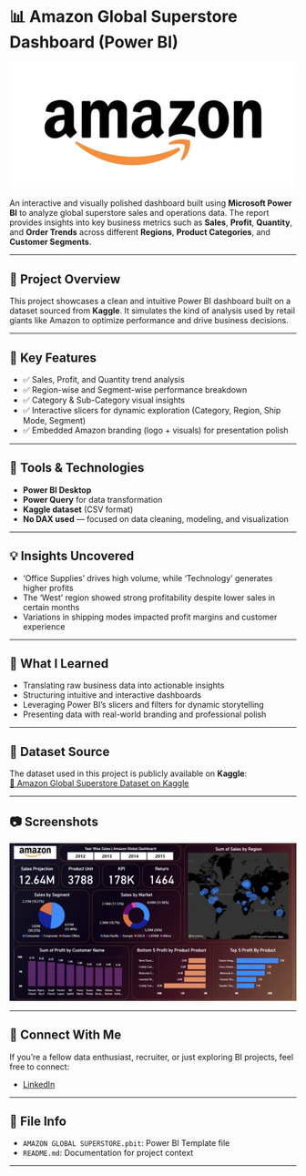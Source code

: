 # 📊 Amazon Global Superstore Dashboard (Power BI)
![image alt](https://github.com/Ayan-baksi/AMAZON-SUPERSTORE-DASHBOARD/blob/main/Amazon%20Logo.jpg?raw=true)

An interactive and visually polished dashboard built using **Microsoft Power BI** to analyze global superstore sales and operations data. The report provides insights into key business metrics such as **Sales**, **Profit**, **Quantity**, and **Order Trends** across different **Regions**, **Product Categories**, and **Customer Segments**.

---

## 📁 Project Overview

This project showcases a clean and intuitive Power BI dashboard built on a dataset sourced from **Kaggle**. It simulates the kind of analysis used by retail giants like Amazon to optimize performance and drive business decisions.

---

## 📌 Key Features

- ✅ Sales, Profit, and Quantity trend analysis  
- ✅ Region-wise and Segment-wise performance breakdown  
- ✅ Category & Sub-Category visual insights  
- ✅ Interactive slicers for dynamic exploration (Category, Region, Ship Mode, Segment)  
- ✅ Embedded Amazon branding (logo + visuals) for presentation polish  

---

## 🧰 Tools & Technologies

- **Power BI Desktop**  
- **Power Query** for data transformation  
- **Kaggle dataset** (CSV format)  
- **No DAX used** — focused on data cleaning, modeling, and visualization  

---

## 💡 Insights Uncovered

- ‘Office Supplies’ drives high volume, while ‘Technology’ generates higher profits  
- The ‘West’ region showed strong profitability despite lower sales in certain months  
- Variations in shipping modes impacted profit margins and customer experience  

---

## 🧠 What I Learned

- Translating raw business data into actionable insights  
- Structuring intuitive and interactive dashboards  
- Leveraging Power BI’s slicers and filters for dynamic storytelling  
- Presenting data with real-world branding and professional polish  

---

## 🔗 Dataset Source

The dataset used in this project is publicly available on **Kaggle**:  
[📎 Amazon Global Superstore Dataset on Kaggle](https://www.kaggle.com/datasets)

---

## 📷 Screenshots

 
![image alt](https://github.com/Ayan-baksi/AMAZON-SUPERSTORE-DASHBOARD/blob/main/AMAZON_SUPERSTORE_DASHBOARD.png?raw=true)

---

## 🤝 Connect With Me

If you’re a fellow data enthusiast, recruiter, or just exploring BI projects, feel free to connect:

- [LinkedIn](https://www.linkedin.com/in/ayan-baksi)


---

## 📁 File Info

- `AMAZON GLOBAL SUPERSTORE.pbit`: Power BI Template file  
- `README.md`: Documentation for project context  

---



